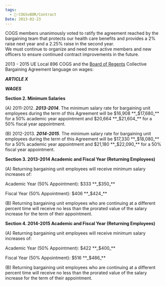 ```yaml
---
tags:
  - 🥊-COGSvBOR/Contract
Date: 2013-02-23
---
```



COGS members unanimously voted to ratify the agreement reached by the bargaining team that protects our health care benefits and provides a 2% raise next year and a 2.25% raise in the second year.  
We must continue to organize and need more active members and new officers to ensure continued contract improvements in the future. 

2013 - 2015 UE Local 896 COGS and the [Board of Regents](./Board%20of%20Regents.md) Collective Bargaining Agreement language on wages:

**_ARTICLE X_**

**_WAGES_**

**Section 2. Minimum Salaries** 

(A) 2011-2012. **_2013-2014_**. The minimum salary rate for bargaining unit employees during the term of this Agreement will be $16,908 **_$17,680_** for a 50% academic year appointment and $20,664 **_$21,604_** for a 50% fiscal year appointment.

(B) 2012-2013. **_2014-2015_**. The minimum salary rate for bargaining unit employees during the term of this Agreement will be $17,330 **_$18,080_** for a 50% academic year appointment and $21,180 **_$22,090_** for a 50% fiscal year appointment.

**Section 3. 2013-2014 Academic and Fiscal Year (Returning Employees)**

(A) Returning bargaining unit employees will receive minimum salary increases of:

Academic Year (50% Appointment): $333 **_$350_**

Fiscal Year (50% Appointment): $406 **_$424_**

(B) Returning bargaining unit employees who are continuing at a different percent time will receive no less than the prorated value of the salary increase for the term of their appointment.

**Section 4. 2014-2015 Academic and Fiscal Year (Returning Employees)**

(A) Returning bargaining unit employees will receive minimum salary increases of:

Academic Year (50% Appointment): $422 **_$400_**

Fiscal Year (50% Appointment): $516 **_$486_**

(B) Returning bargaining unit employees who are continuing at a different percent time will receive no less than the prorated value of the salary increase for the term of their appointment.